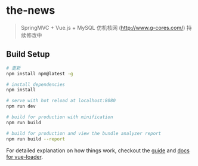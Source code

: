 # the-news

> SpringMVC + Vue.js + MySQL 仿机核网 (http://www.g-cores.com/)
持续修改中
## Build Setup

``` bash
# 更新
npm install npm@latest -g

# install dependencies
npm install

# serve with hot reload at localhost:8080
npm run dev

# build for production with minification
npm run build

# build for production and view the bundle analyzer report
npm run build --report
```

For detailed explanation on how things work, checkout the [guide](http://vuejs-templates.github.io/webpack/) and [docs for vue-loader](http://vuejs.github.io/vue-loader).
